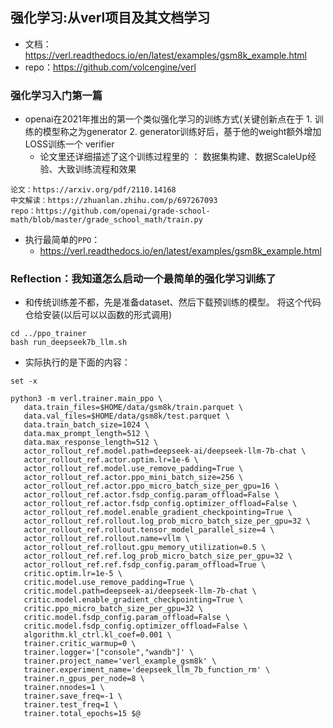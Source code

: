 ## 强化学习:从verl项目及其文档学习
- 文档：https://verl.readthedocs.io/en/latest/examples/gsm8k_example.html
- repo：https://github.com/volcengine/verl


### 强化学习入门第一篇
- openai在2021年推出的第一个类似强化学习的训练方式(关键创新点在于 1. 训练的模型称之为generator 2. generator训练好后，基于他的weight额外增加LOSS训练一个 verifier
    - 论文里还详细描述了这个训练过程里的 ： 数据集构建、数据ScaleUp经验、大致训练流程和效果
```
论文：https://arxiv.org/pdf/2110.14168
中文解读：https://zhuanlan.zhihu.com/p/697267093
repo：https://github.com/openai/grade-school-math/blob/master/grade_school_math/train.py
```


- 执行最简单的`PPO`：
    - https://verl.readthedocs.io/en/latest/examples/gsm8k_example.html



### Reflection：我知道怎么启动一个最简单的强化学习训练了

- 和传统训练差不都，先是准备dataset、然后下载预训练的模型。  将这个代码仓给安装(以后可以以函数的形式调用)

```
cd ../ppo_trainer
bash run_deepseek7b_llm.sh
```

- 实际执行的是下面的内容：
```
set -x

python3 -m verl.trainer.main_ppo \
   data.train_files=$HOME/data/gsm8k/train.parquet \
   data.val_files=$HOME/data/gsm8k/test.parquet \
   data.train_batch_size=1024 \
   data.max_prompt_length=512 \
   data.max_response_length=512 \
   actor_rollout_ref.model.path=deepseek-ai/deepseek-llm-7b-chat \
   actor_rollout_ref.actor.optim.lr=1e-6 \
   actor_rollout_ref.model.use_remove_padding=True \
   actor_rollout_ref.actor.ppo_mini_batch_size=256 \
   actor_rollout_ref.actor.ppo_micro_batch_size_per_gpu=16 \
   actor_rollout_ref.actor.fsdp_config.param_offload=False \
   actor_rollout_ref.actor.fsdp_config.optimizer_offload=False \
   actor_rollout_ref.model.enable_gradient_checkpointing=True \
   actor_rollout_ref.rollout.log_prob_micro_batch_size_per_gpu=32 \
   actor_rollout_ref.rollout.tensor_model_parallel_size=4 \
   actor_rollout_ref.rollout.name=vllm \
   actor_rollout_ref.rollout.gpu_memory_utilization=0.5 \
   actor_rollout_ref.ref.log_prob_micro_batch_size_per_gpu=32 \
   actor_rollout_ref.ref.fsdp_config.param_offload=True \
   critic.optim.lr=1e-5 \
   critic.model.use_remove_padding=True \
   critic.model.path=deepseek-ai/deepseek-llm-7b-chat \
   critic.model.enable_gradient_checkpointing=True \
   critic.ppo_micro_batch_size_per_gpu=32 \
   critic.model.fsdp_config.param_offload=False \
   critic.model.fsdp_config.optimizer_offload=False \
   algorithm.kl_ctrl.kl_coef=0.001 \
   trainer.critic_warmup=0 \
   trainer.logger='["console","wandb"]' \
   trainer.project_name='verl_example_gsm8k' \
   trainer.experiment_name='deepseek_llm_7b_function_rm' \
   trainer.n_gpus_per_node=8 \
   trainer.nnodes=1 \
   trainer.save_freq=-1 \
   trainer.test_freq=1 \
   trainer.total_epochs=15 $@
```
